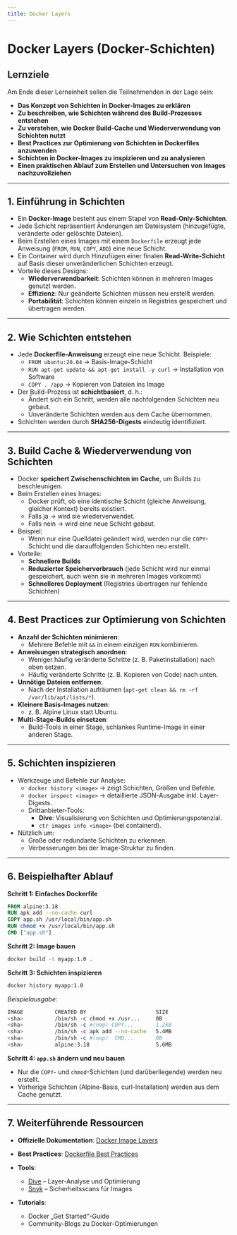 ```yaml
---
title: Docker Layers
---
```

# Docker Layers (Docker-Schichten)

## Lernziele

Am Ende dieser Lerneinheit sollen die Teilnehmenden in der Lage sein:

- **Das Konzept von Schichten in Docker-Images zu erklären**  
- **Zu beschreiben, wie Schichten während des Build-Prozesses entstehen**  
- **Zu verstehen, wie Docker Build-Cache und Wiederverwendung von Schichten nutzt**  
- **Best Practices zur Optimierung von Schichten in Dockerfiles anzuwenden**  
- **Schichten in Docker-Images zu inspizieren und zu analysieren**  
- **Einen praktischen Ablauf zum Erstellen und Untersuchen von Images nachzuvollziehen**  

---

## 1. Einführung in Schichten

- Ein **Docker-Image** besteht aus einem Stapel von **Read-Only-Schichten**.  
- Jede Schicht repräsentiert Änderungen am Dateisystem (hinzugefügte, veränderte oder gelöschte Dateien).  
- Beim Erstellen eines Images mit einem `Dockerfile` erzeugt jede Anweisung (`FROM`, `RUN`, `COPY`, `ADD`) eine neue Schicht.  
- Ein Container wird durch Hinzufügen einer finalen **Read-Write-Schicht** auf Basis dieser unveränderlichen Schichten erzeugt.  
- Vorteile dieses Designs:
  - **Wiederverwendbarkeit**: Schichten können in mehreren Images genutzt werden.  
  - **Effizienz**: Nur geänderte Schichten müssen neu erstellt werden.  
  - **Portabilität**: Schichten können einzeln in Registries gespeichert und übertragen werden.  

---

## 2. Wie Schichten entstehen

- Jede **Dockerfile-Anweisung** erzeugt eine neue Schicht. Beispiele:
  - `FROM ubuntu:20.04` → Basis-Image-Schicht  
  - `RUN apt-get update && apt-get install -y curl` → Installation von Software  
  - `COPY . /app` → Kopieren von Dateien ins Image  
- Der Build-Prozess ist **schichtbasiert**, d. h.:
  - Ändert sich ein Schritt, werden alle nachfolgenden Schichten neu gebaut.  
  - Unveränderte Schichten werden aus dem Cache übernommen.  
- Schichten werden durch **SHA256-Digests** eindeutig identifiziert.  

---

## 3. Build Cache & Wiederverwendung von Schichten

- Docker **speichert Zwischenschichten im Cache**, um Builds zu beschleunigen.  
- Beim Erstellen eines Images:
  - Docker prüft, ob eine identische Schicht (gleiche Anweisung, gleicher Kontext) bereits existiert.  
  - Falls ja → wird sie wiederverwendet.  
  - Falls nein → wird eine neue Schicht gebaut.  
- Beispiel:  
  - Wenn nur eine Quelldatei geändert wird, werden nur die `COPY`-Schicht und die darauffolgenden Schichten neu erstellt.  
- Vorteile:
  - **Schnellere Builds**  
  - **Reduzierter Speicherverbrauch** (jede Schicht wird nur einmal gespeichert, auch wenn sie in mehreren Images vorkommt)  
  - **Schnelleres Deployment** (Registries übertragen nur fehlende Schichten)  

---

## 4. Best Practices zur Optimierung von Schichten

- **Anzahl der Schichten minimieren**:  
  - Mehrere Befehle mit `&&` in einem einzigen `RUN` kombinieren.  
- **Anweisungen strategisch anordnen**:  
  - Weniger häufig veränderte Schritte (z. B. Paketinstallation) nach oben setzen.  
  - Häufig veränderte Schritte (z. B. Kopieren von Code) nach unten.  
- **Unnötige Dateien entfernen**:  
  - Nach der Installation aufräumen (`apt-get clean && rm -rf /var/lib/apt/lists/*`).  
- **Kleinere Basis-Images nutzen**:  
  - z. B. Alpine Linux statt Ubuntu.  
- **Multi-Stage-Builds einsetzen**:  
  - Build-Tools in einer Stage, schlankes Runtime-Image in einer anderen Stage.  

---

## 5. Schichten inspizieren

- Werkzeuge und Befehle zur Analyse:
  - `docker history <image>` → zeigt Schichten, Größen und Befehle.  
  - `docker inspect <image>` → detaillierte JSON-Ausgabe inkl. Layer-Digests.  
  - Drittanbieter-Tools:
    - **Dive**: Visualisierung von Schichten und Optimierungspotenzial.  
    - `ctr images info <image>` (bei containerd).  
- Nützlich um:
  - Große oder redundante Schichten zu erkennen.  
  - Verbesserungen bei der Image-Struktur zu finden.  

---

## 6. Beispielhafter Ablauf

**Schritt 1: Einfaches Dockerfile**

```dockerfile
FROM alpine:3.18
RUN apk add --no-cache curl
COPY app.sh /usr/local/bin/app.sh
RUN chmod +x /usr/local/bin/app.sh
CMD ["app.sh"]
```

**Schritt 2: Image bauen**

```bash
docker build -t myapp:1.0 .
```

**Schritt 3: Schichten inspizieren**

```bash
docker history myapp:1.0
```

*Beispielausgabe:*

```bash
IMAGE          CREATED BY                      SIZE
<sha>          /bin/sh -c chmod +x /usr...     0B
<sha>          /bin/sh -c #(nop) COPY...       1.2kB
<sha>          /bin/sh -c apk add --no-cache   5.4MB
<sha>          /bin/sh -c #(nop)  CMD...       0B
<sha>          alpine:3.18                     5.6MB
```

**Schritt 4: `app.sh` ändern und neu bauen**

* Nur die `COPY`- und `chmod`-Schichten (und darüberliegende) werden neu erstellt.
* Vorherige Schichten (Alpine-Basis, curl-Installation) werden aus dem Cache genutzt.

---

## 7. Weiterführende Ressourcen

* **Offizielle Dokumentation**: [Docker Image Layers](https://docs.docker.com/storage/storagedriver/#images-and-layers)
* **Best Practices**: [Dockerfile Best Practices](https://docs.docker.com/develop/develop-images/dockerfile_best-practices/)
* **Tools**:

  * [Dive](https://github.com/wagoodman/dive) – Layer-Analyse und Optimierung
  * [Snyk](https://snyk.io/) – Sicherheitsscans für Images
* **Tutorials**:

  * Docker „Get Started“-Guide
  * Community-Blogs zu Docker-Optimierungen
